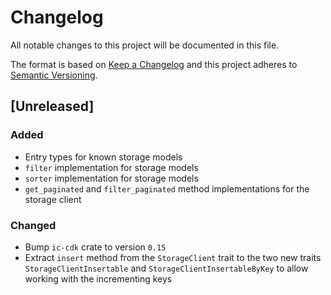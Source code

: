 # Changelog

All notable changes to this project will be documented in this file.

The format is based on [Keep a Changelog](https://keepachangelog.com/en/1.0.0/)
and this project adheres to [Semantic Versioning](https://semver.org/spec/v2.0.0.html).

## [Unreleased]

### Added

- Entry types for known storage models
- `filter` implementation for storage models
- `sorter` implementation for storage models
- `get_paginated` and `filter_paginated` method implementations for the storage client

### Changed

- Bump `ic-cdk` crate to version `0.15`
- Extract `insert` method from the `StorageClient` trait to the two new traits
  `StorageClientInsertable` and `StorageClientInsertableByKey` to allow working with the incrementing
  keys
